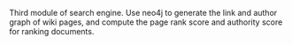 Third module of search engine. Use neo4j to generate the link and author graph of wiki pages, and compute the page rank score and authority score for ranking documents.